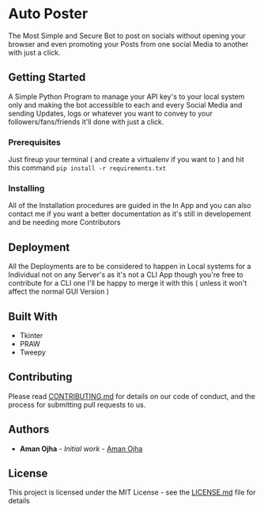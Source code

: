 # Auto Poster

The Most Simple and Secure Bot to post on socials without opening your browser and even promoting your Posts from one social Media to another with just a click.

## Getting Started

A Simple Python Program to manage your API key's to your local system only and making the bot accessible to each and every Social Media and sending Updates, logs or whatever you want to convey to your followers/fans/friends it'll done with just a click.

### Prerequisites

Just fireup your terminal ( and create a virtualenv if you want to ) and hit this command ```pip install -r requirements.txt```

### Installing

All of the Installation procedures are guided in the In App and you can also contact me if you want a better documentation as it's still in developement and be needing more Contributors

## Deployment

All the Deployments are to be considered to happen in Local systems for a Individual not on any Server's as it's not a CLI App though you're free to contribute for a CLI one I'll be happy to merge it with this ( unless it won't affect the normal GUI Version )

## Built With

* Tkinter
* PRAW
* Tweepy

## Contributing

Please read [CONTRIBUTING.md](CONTRIBUTING.md) for details on our code of conduct, and the process for submitting pull requests to us.

## Authors

* **Aman Ojha** - *Initial work* - [Aman Ojha](https://github.com/coderaman07)

## License

This project is licensed under the MIT License - see the [LICENSE.md](LICENSE) file for details